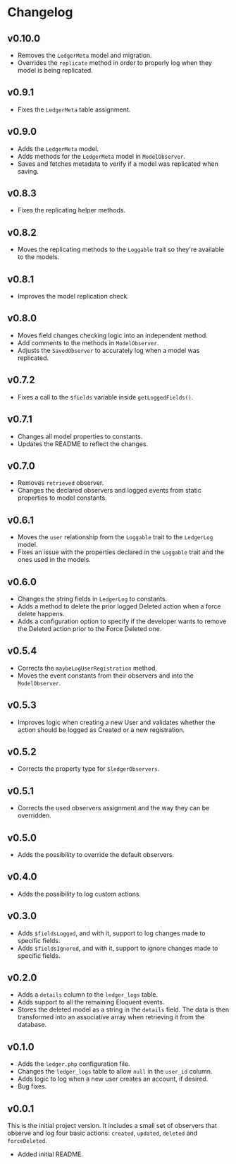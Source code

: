 # Changelog

## v0.10.0

- Removes the `LedgerMeta` model and migration.
- Overrides the `replicate` method in order to properly log when they model is being replicated.

## v0.9.1

- Fixes the `LedgerMeta` table assignment.

## v0.9.0

- Adds the `LedgerMeta` model.
- Adds methods for the `LedgerMeta` model in `ModelObserver`.
- Saves and fetches metadata to verify if a model was replicated when saving.

## v0.8.3

- Fixes the replicating helper methods.

## v0.8.2

- Moves the replicating methods to the `Loggable` trait so they're available to the models.

## v0.8.1

- Improves the model replication check.

## v0.8.0

- Moves field changes checking logic into an independent method.
- Add comments to the methods in `ModelObserver`.
- Adjusts the `SavedObserver` to accurately log when a model was replicated.

## v0.7.2

- Fixes a call to the `$fields` variable inside `getLoggedFields()`.

## v0.7.1

- Changes all model properties to constants.
- Updates the README to reflect the changes.

## v0.7.0

- Removes `retrieved` observer.
- Changes the declared observers and logged events from static properties to model constants.

## v0.6.1

- Moves the `user` relationship from the `Loggable` trait to the `LedgerLog` model.
- Fixes an issue with the properties declared in the `Loggable` trait and the ones used in the models.

## v0.6.0

- Changes the string fields in `LedgerLog` to constants.
- Adds a method to delete the prior logged Deleted action when a force delete happens.
- Adds a configuration option to specify if the developer wants to remove the Deleted action prior to the Force Deleted one.

## v0.5.4

- Corrects the `maybeLogUserRegistration` method.
- Moves the event constants from their observers and into the `ModelObserver`.

## v0.5.3

- Improves logic when creating a new User and validates whether the action should be logged as Created or a new registration.

## v0.5.2

- Corrects the property type for `$ledgerObservers`.

## v0.5.1

- Corrects the used observers assignment and the way they can be overridden.

## v0.5.0

- Adds the possibility to override the default observers.

## v0.4.0

- Adds the possibility to log custom actions.

## v0.3.0

- Adds `$fieldsLogged`, and with it, support to log changes made to specific fields.
- Adds `$fieldsIgnored`, and with it, support to ignore changes made to specific fields.

## v0.2.0

- Adds a `details` column to the `ledger_logs` table.
- Adds support to all the remaining Eloquent events.
- Stores the deleted model as a string in the `details` field. The data is then transformed into an associative array when retrieving it from the database.

## v0.1.0

- Adds the `ledger.php` configuration file.
- Changes the `ledger_logs` table to allow `null` in the `user_id` column.
- Adds logic to log when a new user creates an account, if desired.
- Bug fixes.

## v0.0.1

This is the initial project version. It includes a small set of observers that observe and
log four basic actions: `created`, `updated`, `deleted` and `forceDeleted`.

- Added initial README.